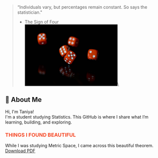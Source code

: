 > “Individuals vary, but percentages remain constant. So says the statistician."
> - The Sign of Four  
<img src="docs/assets/dice.png" width="300" height="200" alt="Taniya's Profile Picture">\
## 👋 About Me
Hi, I'm Taniya!  
I'm a student studying Statistics.
This GitHub is where I share what I’m learning, building, and exploring.
### <span style ="color:#F54927"> THINGS I FOUND BEAUTIFUL</span> 
While I was studying Metric Space, I came across this beautiful theorem.\
<a href="{{ site.baseurl }}/Metric_space_q1.pdf" download>Download PDF</a>




